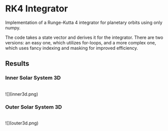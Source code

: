 # RK4 Integrator
Implementation of a Runge-Kutta 4 integrator for planetary orbits using only numpy. 

The code takes a state vector and derives it for the integrator. There are two versions: an easy one, which utilizes for-loops, and a more complex one, which uses fancy indexing and masking for improved efficiency. 

## Results

### Inner Solar System 3D

<br>
![](inner3d.png)
<br>

### Outer Solar System 3D

<br>
![](outer3d.png)
<br>
